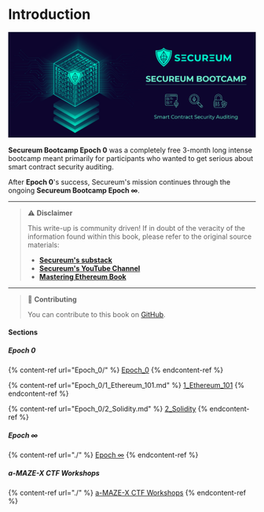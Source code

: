 # Introduction

![Secureum Bootcamp](img/secureum-banner.png)

**Secureum Bootcamp Epoch 0** was a completely free 3-month long intense bootcamp meant primarily for participants who wanted to get serious about smart contract security auditing.

After **Epoch 0**'s success, Secureum's mission continues through the ongoing **Secureum Bootcamp Epoch ∞**.

***

> ⚠️ **Disclaimer**
>
> This write-up is community driven! If in doubt of the veracity of the information found within this book, please refer to the original source materials:
>
> * [**Secureum's substack**](https://secureum.substack.com/)
> * [**Secureum's YouTube Channel**](https://www.youtube.com/@SecureumVideos)
> * [**Mastering Ethereum Book**](https://github.com/ethereumbook/ethereumbook)

***

> 📖 **Contributing**
>
> You can contribute to this book on [GitHub](https://github.com/luksgrin/secureum\_book).

#### Sections

##### Epoch 0

{% content-ref url="Epoch_0/" %}
[Epoch\_0](Epoch\_0/)
{% endcontent-ref %}

{% content-ref url="Epoch_0/1_Ethereum_101.md" %}
[1\_Ethereum\_101](Epoch\_0/1\_Ethereum\_101.md)
{% endcontent-ref %}

{% content-ref url="Epoch_0/2_Solidity.md" %}
[2\_Solidity](Epoch\_0/2\_Solidity.md)
{% endcontent-ref %}

##### Epoch ∞

{% content-ref url="./" %}
[Epoch ∞](./)
{% endcontent-ref %}

##### a-MAZE-X CTF Workshops

{% content-ref url="./" %}
[a-MAZE-X CTF Workshops](./)
{% endcontent-ref %}
